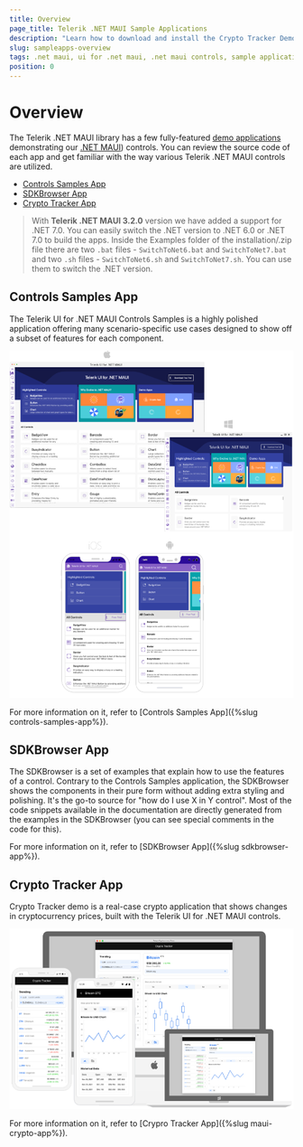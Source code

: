 ```yaml
---
title: Overview
page_title: Telerik .NET MAUI Sample Applications
description: "Learn how to download and install the Crypto Tracker Demo App and check out the Telerik UI for .NET MAUI controls library."
slug: sampleapps-overview
tags: .net maui, ui for .net maui, .net maui controls, sample applications, demos
position: 0
---
```


# Overview

The Telerik .NET MAUI library has a few fully-featured [demo applications](https://www.telerik.com/maui-ui/demo-apps/controls) demonstrating our [.NET MAUI](https://www.telerik.com/maui-ui)) controls. You can review the source code of each app and get familiar with the way various Telerik .NET MAUI controls are utilized.

* [Controls Samples App](#controls-samples-app)
* [SDKBrowser App](#sdkbrowser-app)
* [Crypto Tracker App](#crypto-tracker-app)

> With **Telerik .NET MAUI 3.2.0** version we have added a support for .NET 7.0. You can easily switch the .NET version to .NET 6.0 or .NET 7.0 to build the apps. 
> Inside the Examples folder of the installation/.zip file there are two `.bat` files - `SwitchToNet6.bat` and `SwitchToNet7.bat` and two `.sh` files - `SwitchToNet6.sh` and `SwitchToNet7.sh`. You can use them to switch the .NET version.

## Controls Samples App

The Telerik UI for .NET MAUI Controls Samples is a highly polished application offering many scenario-specific use cases designed to show off a subset of features for each component.

![Telerik UI for .NET MAUI Controls Samples App](images/controlssamples_all.png)

For more information on it, refer to [Controls Samples App]({%slug controls-samples-app%}).

## SDKBrowser App

The SDKBrowser is a set of examples that explain how to use the features of a control. Contrary to the Controls Samples application, the SDKBrowser shows the components in their pure form without adding extra styling and polishing. It's the go-to source for "how do I use X in Y control". Most of the code snippets available in the documentation are directly generated from the examples in the SDKBrowser (you can see special comments in the code for this).

For more information on it, refer to [SDKBrowser App]({%slug sdkbrowser-app%}).

## Crypto Tracker App 

Crypto Tracker demo is a real-case crypto application that shows changes in cryptocurrency prices, built with the Telerik UI for .NET MAUI controls.

![Telerik UI for .NET MAUI CryptoTracker App](../images/crypto-app.png)

For more information on it, refer to [Crypro Tracker App]({%slug maui-crypto-app%}).